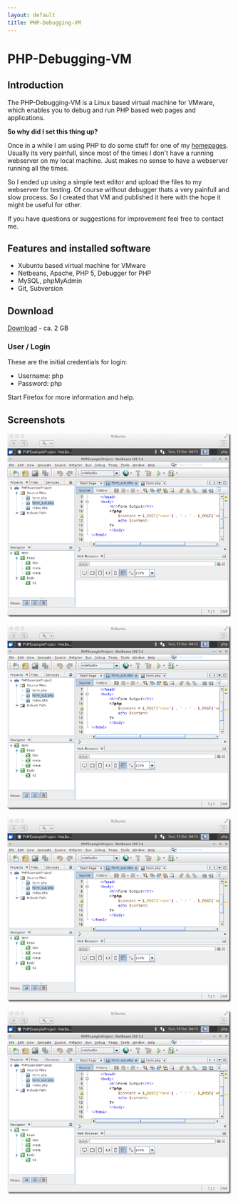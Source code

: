 ```yaml
---
layout: default
title: PHP-Debugging-VM
---
```


# PHP-Debugging-VM

## Introduction 

The PHP-Debugging-VM is a Linux based virtual machine for VMware, which enables you to debug and run PHP based web pages and applications.

**So why did I set this thing up?**

Once in a while I am using PHP to do some stuff for one of my [homepages](/websites.html). Usually its very painfull, since most of the times I don't have a running webserver on my local machine. Just makes no sense to have a webserver running all the times.

So I ended up using a simple text editor and upload the files to my webserver for testing. Of course without debugger thats a very painfull and slow process. So I created that VM and published it here with the hope it might be useful for other.

If you have questions or suggestions for improvement feel free to contact me.


## Features and installed software

- Xubuntu based virtual machine for VMware
- Netbeans, Apache, PHP 5, Debugger for PHP
- MySQL, phpMyAdmin
- Git, Subversion

## Download

[Download](http://storage.ekiwi.de/phpvm/XUbuntu.7z) - ca. 2 GB

### User / Login

These are the initial credentials for login:

- Username: php
- Password: php

Start Firefox for more information and help.


## Screenshots

![image](vm1.png)

![image](vm1.png)

![image](vm1.png)

![image](vm1.png)
